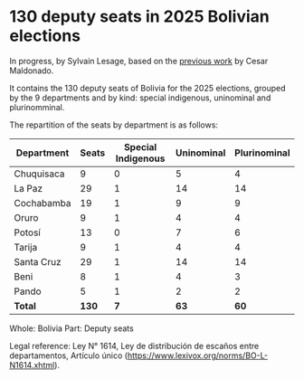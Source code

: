 # 130 deputy seats in 2025 Bolivian elections

In progress, by Sylvain Lesage, based on the [previous work](https://commons.wikimedia.org/wiki/File:Composici%C3%B3n_de_la_C%C3%A1mara_de_Diputados_de_Bolivia_por_departamentos.svg) by Cesar Maldonado.

It contains the 130 deputy seats of Bolivia for the 2025 elections, grouped by the 9 departments and by kind: special indigenous, uninominal and plurinomminal.

The repartition of the seats by department is as follows:

| Department | Seats   | Special Indigenous | Uninominal | Plurinominal |
| ---------- | ------- | ------------------ | ---------- | ------------ |
| Chuquisaca | 9       | 0                  | 5          | 4            |
| La Paz     | 29      | 1                  | 14         | 14           |
| Cochabamba | 19      | 1                  | 9          | 9            |
| Oruro      | 9       | 1                  | 4          | 4            |
| Potosí     | 13      | 0                  | 7          | 6            |
| Tarija     | 9       | 1                  | 4          | 4            |
| Santa Cruz | 29      | 1                  | 14         | 14           |
| Beni       | 8       | 1                  | 4          | 3            |
| Pando      | 5       | 1                  | 2          | 2            |
| **Total**  | **130** | **7**              | **63**     | **60**       |

Whole: Bolivia
Part: Deputy seats

Legal reference: Ley N° 1614, Ley de distribución de escaños entre departamentos, Artículo único (https://www.lexivox.org/norms/BO-L-N1614.xhtml).
